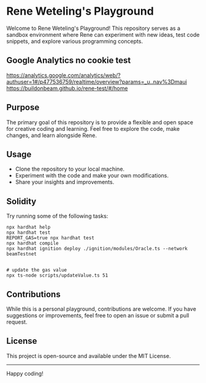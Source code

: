 # Rene Weteling's Playground

Welcome to Rene Weteling's Playground! This repository serves as a sandbox environment where Rene can experiment with new ideas, test code snippets, and explore various programming concepts.

## Google Analytics no cookie test
https://analytics.google.com/analytics/web/?authuser=1#/p477536759/realtime/overview?params=_u..nav%3Dmaui
https://buildonbeam.github.io/rene-test/#/home


## Purpose

The primary goal of this repository is to provide a flexible and open space for creative coding and learning. Feel free to explore the code, make changes, and learn alongside Rene.

## Usage

- Clone the repository to your local machine.
- Experiment with the code and make your own modifications.
- Share your insights and improvements.

## Solidity

Try running some of the following tasks:

```shell
npx hardhat help
npx hardhat test
REPORT_GAS=true npx hardhat test
npx hardhat compile
npx hardhat ignition deploy ./ignition/modules/Oracle.ts --network beamTestnet


# update the gas value
npx ts-node scripts/updateValue.ts 51
```


## Contributions

While this is a personal playground, contributions are welcome. If you have suggestions or improvements, feel free to open an issue or submit a pull request.

## License

This project is open-source and available under the MIT License.

---

Happy coding!
